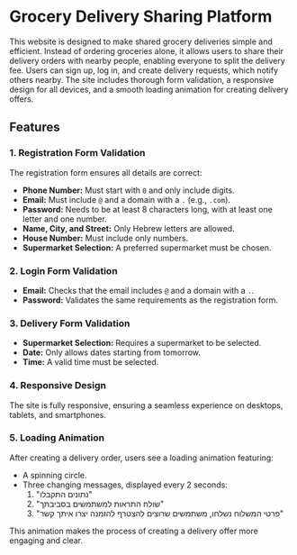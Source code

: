 # Grocery Delivery Sharing Platform

This website is designed to make shared grocery deliveries simple and efficient. Instead of ordering groceries alone, it allows users to share their delivery orders with nearby people, enabling everyone to split the delivery fee. Users can sign up, log in, and create delivery requests, which notify others nearby. The site includes thorough form validation, a responsive design for all devices, and a smooth loading animation for creating delivery offers.

## Features

### 1. Registration Form Validation
The registration form ensures all details are correct:
- **Phone Number:** Must start with `0` and only include digits.
- **Email:** Must include `@` and a domain with a `.` (e.g., `.com`).
- **Password:** Needs to be at least 8 characters long, with at least one letter and one number.
- **Name, City, and Street:** Only Hebrew letters are allowed.
- **House Number:** Must include only numbers.
- **Supermarket Selection:** A preferred supermarket must be chosen.

### 2. Login Form Validation
- **Email:** Checks that the email includes `@` and a domain with a `.`.
- **Password:** Validates the same requirements as the registration form.

### 3. Delivery Form Validation
- **Supermarket Selection:** Requires a supermarket to be selected.
- **Date:** Only allows dates starting from tomorrow.
- **Time:** A valid time must be selected.

### 4. Responsive Design
The site is fully responsive, ensuring a seamless experience on desktops, tablets, and smartphones.

### 5. Loading Animation
After creating a delivery order, users see a loading animation featuring:
- A spinning circle.
- Three changing messages, displayed every 2 seconds:
  1. "נתונים התקבלו"
  2. "שולח התראות למשתמשים בסביבתך"
  3. "פרטי המשלוח נשלחו, משתמשים שרוצים להצטרף להזמנה יצרו איתך קשר"

This animation makes the process of creating a delivery offer more engaging and clear.
